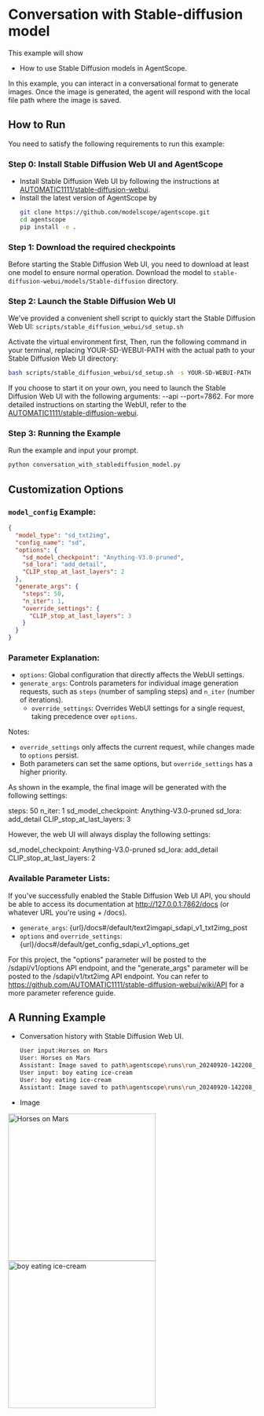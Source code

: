 # Conversation with Stable-diffusion model

This example will show

- How to use Stable Diffusion models in AgentScope.

In this example, you can interact in a conversational format to generate images.
Once the image is generated, the agent will respond with the local file path where the image is saved.

## How to Run

You need to satisfy the following requirements to run this example:

### Step 0: Install Stable Diffusion Web UI and AgentScope

- Install Stable Diffusion Web UI by following the instructions at [AUTOMATIC1111/stable-diffusion-webui](https://github.com/AUTOMATIC1111/stable-diffusion-webui).
- Install the latest version of AgentScope by
  ```bash
  git clone https://github.com/modelscope/agentscope.git
  cd agentscope
  pip install -e .
  ```

### Step 1: Download the required checkpoints

Before starting the Stable Diffusion Web UI, you need to download at least one model to ensure normal operation.
Download the model to `stable-diffusion-webui/models/Stable-diffusion` directory.

### Step 2: Launch the Stable Diffusion Web UI

We've provided a convenient shell script to quickly start the Stable Diffusion Web UI:
`scripts/stable_diffusion_webui/sd_setup.sh`

Activate the virtual environment first, Then, run the following command in your terminal, replacing YOUR-SD-WEBUI-PATH with the actual path to your Stable Diffusion Web UI directory:

```bash
bash scripts/stable_diffusion_webui/sd_setup.sh -s YOUR-SD-WEBUI-PATH
```

If you choose to start it on your own, you need to launch the Stable Diffusion Web UI with the following arguments: --api --port=7862. For more detailed instructions on starting the WebUI, refer to the [AUTOMATIC1111/stable-diffusion-webui](https://github.com/AUTOMATIC1111/stable-diffusion-webui).

### Step 3: Running the Example

Run the example and input your prompt.

```bash
python conversation_with_stablediffusion_model.py
```

## Customization Options

### `model_config` Example:

```json
{
  "model_type": "sd_txt2img",
  "config_name": "sd",
  "options": {
    "sd_model_checkpoint": "Anything-V3.0-pruned",
    "sd_lora": "add_detail",
    "CLIP_stop_at_last_layers": 2
  },
  "generate_args": {
    "steps": 50,
    "n_iter": 1,
    "override_settings": {
      "CLIP_stop_at_last_layers": 3
    }
  }
}
```

### Parameter Explanation:

- `options`: Global configuration that directly affects the WebUI settings.
- `generate_args`: Controls parameters for individual image generation requests, such as `steps` (number of sampling steps) and `n_iter` (number of iterations).
  - `override_settings`: Overrides WebUI settings for a single request, taking precedence over `options`.

Notes:

- `override_settings` only affects the current request, while changes made to `options` persist.
- Both parameters can set the same options, but `override_settings` has a higher priority.

As shown in the example, the final image will be generated with the following settings:

steps: 50
n_iter: 1
sd_model_checkpoint: Anything-V3.0-pruned
sd_lora: add_detail
CLIP_stop_at_last_layers: 3

However, the web UI will always display the following settings:

sd_model_checkpoint: Anything-V3.0-pruned
sd_lora: add_detail
CLIP_stop_at_last_layers: 2

### Available Parameter Lists:

If you've successfully enabled the Stable Diffusion Web UI API, you should be able to access its documentation at http://127.0.0.1:7862/docs (or whatever URL you're using + /docs).

- `generate_args`: {url}/docs#/default/text2imgapi_sdapi_v1_txt2img_post
- `options` and `override_settings`: {url}/docs#/default/get_config_sdapi_v1_options_get

For this project, the "options" parameter will be posted to the /sdapi/v1/options API endpoint,
and the "generate_args" parameter will be posted to the /sdapi/v1/txt2img API endpoint.
You can refer to https://github.com/AUTOMATIC1111/stable-diffusion-webui/wiki/API for a more parameter reference guide.

## A Running Example

- Conversation history with Stable Diffusion Web UI.
  ```bash
  User input:Horses on Mars
  User: Horses on Mars
  Assistant: Image saved to path\agentscope\runs\run_20240920-142208_rqsvhh\file\image_20240920-142522_HTF38X.png
  User input: boy eating ice-cream
  User: boy eating ice-cream
  Assistant: Image saved to path\agentscope\runs\run_20240920-142208_rqsvhh\file\image_20240920-142559_2xGtUs.png
  ```
- Image
<img src="https://img.alicdn.com/imgextra/i3/O1CN01YoMRQP26ClOHM7Kh0_!!6000000007626-0-tps-512-512.jpg" alt="Horses on Mars" width="300" />
<img src="https://img.alicdn.com/imgextra/i1/O1CN01QTO8AU1HVxaQ2rFPx_!!6000000000764-0-tps-512-512.jpg" alt="boy eating ice-cream" width="300" />